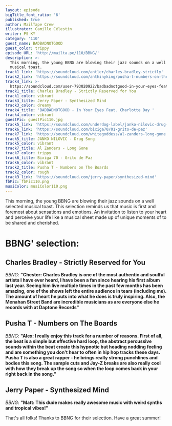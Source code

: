 ```yaml
---
layout: episode
bigTitle_font_ratio: '6'
published: true
author: MailTape Crew
illustrator: Camille Célestin
writer: PS KY
category: '110'
guest_name: BADBADNOTGOOD
guest_color: trippy
episode_URL: 'http://mailta.pe/110/BBNG/'
description: >-
  This morning, the young BBNG are blowing their jazz sounds on a well selected
  musical toast.
track1_link: 'https://soundcloud.com/antler/charles-bradley-strictly'
track2_link: 'https://soundcloud.com/anthinyking/pusha-t-numbers-on-the-board'
track4_link: >-
  https://soundcloud.com/user-793020922/badbadnotgood-in-your-eyes-feat-charlotte-day-wilson-mp3fbcom
track1_title: Charles Bradley - Strictly Reserved for You
track1_color: vibrant
track3_title: Jerry Paper - Synthesized Mind
track3_color: dreamy
track4_title: 'BADBADNOTGOOD - In Your Eyes Feat. Charlotte Day '
track4_color: vibrant
guestPic: guestPic110.jpg
track5_link: 'https://soundcloud.com/underdog-label/janko-nilovic-drug-song'
track6_link: 'https://soundcloud.com/bixiga70/01-grito-de-paz'
track7_link: 'https://soundcloud.com/whitegoddess/al-zanders-long-gone'
track5_title: JANKO NILOVIC - Drug Song
track5_color: vibrant
track7_title: Al Zanders - Long Gone
track7_color: trippy
track6_title: Bixiga 70 - Grito de Paz
track6_color: vibrant
track2_title: Pusha T - Numbers on The Boards
track2_color: rough
track3_link: 'https://soundcloud.com/jerry-paper/synthesized-mind'
fbPic: fbPic110.png
musiColor: musiColor110.png
---
```

<p id="introduction">This morning, the young BBNG are blowing their jazz sounds on a well selected musical toast. This selection reminds us that music is first and foremost about sensations and emotions. An invitation to listen to your heart and perceive your life like a musical sheet made up of unique moments of to be shared and cherished.</p>

# BBNG' selection:

## Charles Bradley - Strictly Reserved for You
_BBNG_: **"**Chester: Charles Bradley is one of the most authentic and soulful artists I have ever heard, I have been a fan since hearing his first album last year. Seeing him live multiple times in the past few months has been amazing, one of the shows left the entire audience in tears (including me). The amount of heart he puts into what he does is truly inspiring. Also, the Menahan Street Band are incredible musicians as are everyone else he records with at Daptone Records**"**

## Pusha T - Numbers on The Boards
_BBNG_: **"**Alex: I really enjoy this track for a number of reasons. First of all, the beat is a simple but effective hard loop, the abstract percussive sounds within the beat create this hypnotic but heading nodding feeling and are something you don't hear to often in hip hop tracks these days. Pusha T is also a great rapper - he brings really strong punchlines and bodies this song. The sample cuts and Jay-Z breaks are also really cool with how they break up the song so when the loop comes back in your right back in the song.**"**

## Jerry Paper - Synthesized Mind
_BBNG_: **"**Matt: This dude makes really awesome music with weird synths and tropical vibes!**"**

<p id="outroduction">That's all folks! Thanks to BBNG for their selection. Have a great summer!</p>
